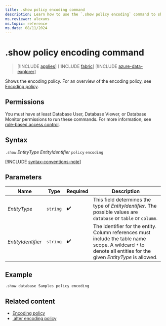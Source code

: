 ```yaml
---
title: .show policy encoding command
description: Learn how to use the `.show policy encoding` command to show the encoding policy of the specified entity.
ms.reviewer: alexans
ms.topic: reference
ms.date: 08/11/2024
---
```

# .show policy encoding command

> [!INCLUDE [applies](../includes/applies-to-version/applies.md)] [!INCLUDE [fabric](../includes/applies-to-version/fabric.md)] [!INCLUDE [azure-data-explorer](../includes/applies-to-version/azure-data-explorer.md)]

Shows the encoding policy. For an overview of the encoding policy, see [Encoding policy](encoding-policy.md).

## Permissions

You must have at least Database User, Database Viewer, or Database Monitor permissions to run these commands. For more information, see [role-based access control](../access-control/role-based-access-control.md).

## Syntax

`.show` *EntityType* *EntityIdentifier* `policy` `encoding`

[!INCLUDE [syntax-conventions-note](../includes/syntax-conventions-note.md)]

## Parameters

|Name | Type | Required | Description |
|--|--|--|--|
| *EntityType* | `string` |  :heavy_check_mark: | This field determines the type of *EntityIdentifier*. The possible values are `database` or `table` or `column`.|
| *EntityIdentifier* | `string` |  :heavy_check_mark: | The identifier for the entity. Column references must include the table name scope. A wildcard `*` to denote all entities for the given *EntityType* is allowed. |

## Example

```kusto
.show database Samples policy encoding
```

## Related content

* [Encoding policy](encoding-policy.md)
* [.alter encoding policy](alter-encoding-policy.md)
